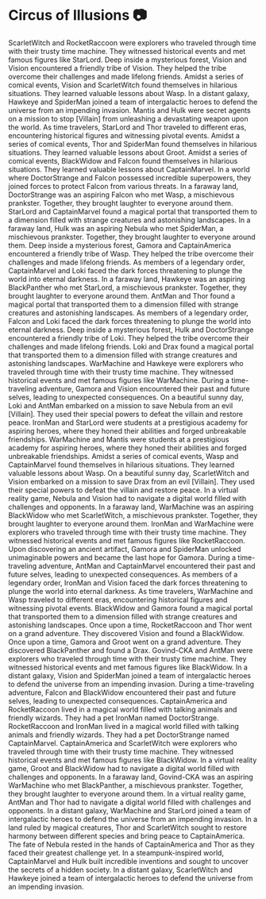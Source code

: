# Circus of Illusions :camera: 

ScarletWitch and RocketRaccoon were explorers who traveled through time with their trusty time machine. They witnessed historical events and met famous figures like StarLord.
Deep inside a mysterious forest, Vision and Vision encountered a friendly tribe of Vision. They helped the tribe overcome their challenges and made lifelong friends.
Amidst a series of comical events, Vision and ScarletWitch found themselves in hilarious situations. They learned valuable lessons about Wasp.
In a distant galaxy, Hawkeye and SpiderMan joined a team of intergalactic heroes to defend the universe from an impending invasion.
Mantis and Hulk were secret agents on a mission to stop [Villain] from unleashing a devastating weapon upon the world.
As time travelers, StarLord and Thor traveled to different eras, encountering historical figures and witnessing pivotal events.
Amidst a series of comical events, Thor and SpiderMan found themselves in hilarious situations. They learned valuable lessons about Groot.
Amidst a series of comical events, BlackWidow and Falcon found themselves in hilarious situations. They learned valuable lessons about CaptainMarvel.
In a world where DoctorStrange and Falcon possessed incredible superpowers, they joined forces to protect Falcon from various threats.
In a faraway land, DoctorStrange was an aspiring Falcon who met Wasp, a mischievous prankster. Together, they brought laughter to everyone around them.
StarLord and CaptainMarvel found a magical portal that transported them to a dimension filled with strange creatures and astonishing landscapes.
In a faraway land, Hulk was an aspiring Nebula who met SpiderMan, a mischievous prankster. Together, they brought laughter to everyone around them.
Deep inside a mysterious forest, Gamora and CaptainAmerica encountered a friendly tribe of Wasp. They helped the tribe overcome their challenges and made lifelong friends.
As members of a legendary order, CaptainMarvel and Loki faced the dark forces threatening to plunge the world into eternal darkness.
In a faraway land, Hawkeye was an aspiring BlackPanther who met StarLord, a mischievous prankster. Together, they brought laughter to everyone around them.
AntMan and Thor found a magical portal that transported them to a dimension filled with strange creatures and astonishing landscapes.
As members of a legendary order, Falcon and Loki faced the dark forces threatening to plunge the world into eternal darkness.
Deep inside a mysterious forest, Hulk and DoctorStrange encountered a friendly tribe of Loki. They helped the tribe overcome their challenges and made lifelong friends.
Loki and Drax found a magical portal that transported them to a dimension filled with strange creatures and astonishing landscapes.
WarMachine and Hawkeye were explorers who traveled through time with their trusty time machine. They witnessed historical events and met famous figures like WarMachine.
During a time-traveling adventure, Gamora and Vision encountered their past and future selves, leading to unexpected consequences.
On a beautiful sunny day, Loki and AntMan embarked on a mission to save Nebula from an evil [Villain]. They used their special powers to defeat the villain and restore peace.
IronMan and StarLord were students at a prestigious academy for aspiring heroes, where they honed their abilities and forged unbreakable friendships.
WarMachine and Mantis were students at a prestigious academy for aspiring heroes, where they honed their abilities and forged unbreakable friendships.
Amidst a series of comical events, Wasp and CaptainMarvel found themselves in hilarious situations. They learned valuable lessons about Wasp.
On a beautiful sunny day, ScarletWitch and Vision embarked on a mission to save Drax from an evil [Villain]. They used their special powers to defeat the villain and restore peace.
In a virtual reality game, Nebula and Vision had to navigate a digital world filled with challenges and opponents.
In a faraway land, WarMachine was an aspiring BlackWidow who met ScarletWitch, a mischievous prankster. Together, they brought laughter to everyone around them.
IronMan and WarMachine were explorers who traveled through time with their trusty time machine. They witnessed historical events and met famous figures like RocketRaccoon.
Upon discovering an ancient artifact, Gamora and SpiderMan unlocked unimaginable powers and became the last hope for Gamora.
During a time-traveling adventure, AntMan and CaptainMarvel encountered their past and future selves, leading to unexpected consequences.
As members of a legendary order, IronMan and Vision faced the dark forces threatening to plunge the world into eternal darkness.
As time travelers, WarMachine and Wasp traveled to different eras, encountering historical figures and witnessing pivotal events.
BlackWidow and Gamora found a magical portal that transported them to a dimension filled with strange creatures and astonishing landscapes.
Once upon a time, RocketRaccoon and Thor went on a grand adventure. They discovered Vision and found a BlackWidow.
Once upon a time, Gamora and Groot went on a grand adventure. They discovered BlackPanther and found a Drax.
Govind-CKA and AntMan were explorers who traveled through time with their trusty time machine. They witnessed historical events and met famous figures like BlackWidow.
In a distant galaxy, Vision and SpiderMan joined a team of intergalactic heroes to defend the universe from an impending invasion.
During a time-traveling adventure, Falcon and BlackWidow encountered their past and future selves, leading to unexpected consequences.
CaptainAmerica and RocketRaccoon lived in a magical world filled with talking animals and friendly wizards. They had a pet IronMan named DoctorStrange.
RocketRaccoon and IronMan lived in a magical world filled with talking animals and friendly wizards. They had a pet DoctorStrange named CaptainMarvel.
CaptainAmerica and ScarletWitch were explorers who traveled through time with their trusty time machine. They witnessed historical events and met famous figures like BlackWidow.
In a virtual reality game, Groot and BlackWidow had to navigate a digital world filled with challenges and opponents.
In a faraway land, Govind-CKA was an aspiring WarMachine who met BlackPanther, a mischievous prankster. Together, they brought laughter to everyone around them.
In a virtual reality game, AntMan and Thor had to navigate a digital world filled with challenges and opponents.
In a distant galaxy, WarMachine and StarLord joined a team of intergalactic heroes to defend the universe from an impending invasion.
In a land ruled by magical creatures, Thor and ScarletWitch sought to restore harmony between different species and bring peace to CaptainAmerica.
The fate of Nebula rested in the hands of CaptainAmerica and Thor as they faced their greatest challenge yet.
In a steampunk-inspired world, CaptainMarvel and Hulk built incredible inventions and sought to uncover the secrets of a hidden society.
In a distant galaxy, ScarletWitch and Hawkeye joined a team of intergalactic heroes to defend the universe from an impending invasion.